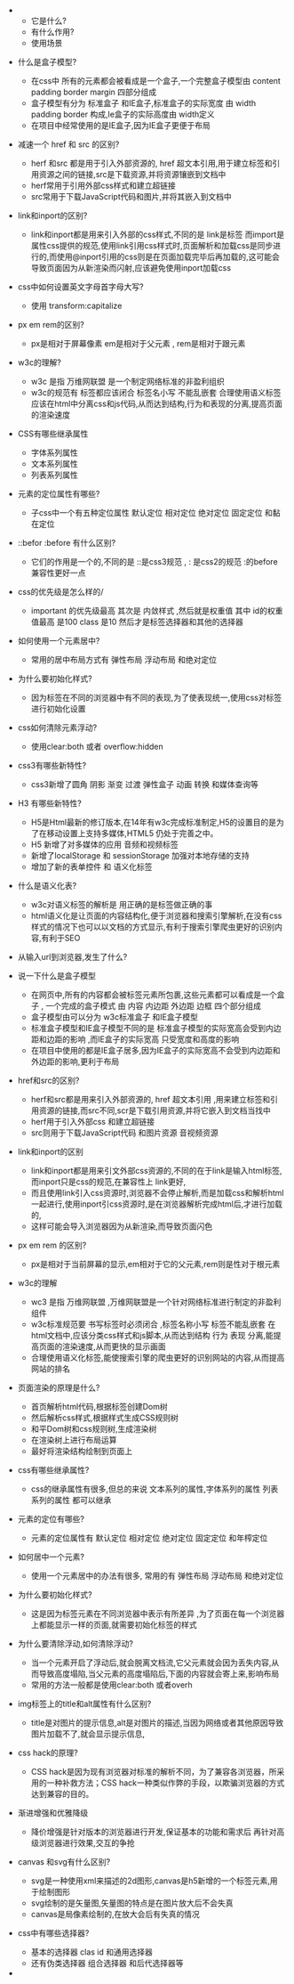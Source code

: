 - 
    - 它是什么?
    - 有什么作用?
    - 使用场景
- 什么是盒子模型?
    - 在css中 所有的元素都会被看成是一个盒子,一个完整盒子模型由 content padding border margin 四部分组成
    - 盒子模型有分为 标准盒子 和IE盒子,标准盒子的实际宽度 由 width padding border 构成,Ie盒子的实际高度由 width定义
    - 在项目中经常使用的是IE盒子,因为IE盒子更便于布局
- 减速一个 href 和 src 的区别?
    - herf 和src 都是用于引入外部资源的, href 超文本引用,用于建立标签和引用资源之间的链接,src是下载资源,并将资源镶嵌到文档中
    - herf常用于引用外部css样式和建立超链接
    - src常用于下载JavaScript代码和图片,并将其嵌入到文档中
- link和inport的区别?
    - link和inport都是用来引入外部的css样式,不同的是 link是标签 而import是属性css提供的规范,使用link引用css样式时,页面解析和加载css是同步进行的,而使用@inport引用的css则是在页面加载完毕后再加载的,这可能会导致页面因为从新渲染而闪射,应该避免使用inport加载css
- css中如何设置英文字母首字母大写?
    - 使用 transform:capitalize
- px em rem的区别?
    - px是相对于屏幕像素 em是相对于父元素 , rem是相对于跟元素
- w3c的理解?
    - w3c 是指 万维网联盟  是一个制定网络标准的非盈利组织
    - w3c的规范有 标签都应该闭合 标签名小写 不能乱嵌套  合理使用语义标签  应该在html中分离css和js代码,从而达到结构,行为和表现的分离,提高页面的渲染速度
- CSS有哪些继承属性
    - 字体系列属性
    - 文本系列属性
    - 列表系列属性
- 元素的定位属性有哪些?
    - 子css中一个有五种定位属性  默认定位 相对定位 绝对定位 固定定位 和黏在定位
- ::befor :before 有什么区别?
    - 它们的作用是一个的,不同的是 ::是css3规范 , : 是css2的规范 :的before兼容性更好一点
- css的优先级是怎么样的/
    - important 的优先级最高 其次是 内敛样式 ,然后就是权重值 其中 id的权重值最高 是100 class 是10 然后才是标签选择器和其他的选择器
- 如何使用一个元素居中?
    - 常用的居中布局方式有 弹性布局 浮动布局 和绝对定位
- 为什么要初始化样式?
    - 因为标签在不同的浏览器中有不同的表现,为了使表现统一,使用css对标签进行初始化设置
- css如何清除元素浮动?
    - 使用clear:both 或者 overflow:hidden
- css3有哪些新特性?
    - css3新增了圆角 阴影  渐变  过渡 弹性盒子 动画 转换 和媒体查询等
- H3 有哪些新特性?
    - H5是Html最新的修订版本,在14年有w3c完成标准制定,H5的设置目的是为了在移动设置上支持多媒体,HTML5 仍处于完善之中。
    - H5 新增了对多媒体的应用 音频和视频标签
    - 新增了localStorage 和 sessionStorage  加强对本地存储的支持
    - 增加了新的表单控件 和 语义化标签
- 什么是语义化表?
    - w3c对语义标签的解析是 用正确的是标签做正确的事
    - html语义化是让页面的内容结构化,便于浏览器和搜索引擎解析,在没有css样式的情况下也可以以文档的方式显示,有利于搜索引擎爬虫更好的识别内容,有利于SEO

- 从输入url到浏览器,发生了什么?
- 说一下什么是盒子模型
    - 在网页中,所有的内容都会被标签元素所包裹,这些元素都可以看成是一个盒子 , 一个完成的盒子模式 由 内容 内边距 外边距 边框 四个部分组成 
    - 盒子模型由可以分为 w3c标准盒子 和IE盒子模型
    - 标准盒子模型和IE盒子模型不同的是 标准盒子模型的实际宽高会受到内边距和边距的影响 ,而IE盒子的实际宽高 只受宽度和高度的影响
    - 在项目中使用的都是IE盒子居多,因为IE盒子的实际宽高不会受到内边距和外边距的影响,更利于布局
-  href和src的区别?
    - herf和src都是用来引入外部资源的, href 超文本引用 ,用来建立标签和引用资源的链接,而src不同,scr是下载引用资源,并将它嵌入到文档当找中
    - herf用于引入外部css 和建立超链接
    - src则用于下载JavaScript代码 和图片资源 音视频资源
- link和inport的区别
    - link和inport都是用来引文外部css资源的,不同的在于link是输入html标签,而inport只是css的规范,在兼容性上 link更好,
    - 而且使用link引入css资源时,浏览器不会停止解析,而是加载css和解析html一起进行,使用inport引css资源时,是在浏览器解析完成html后,才进行加载的,
    - 这样可能会导入浏览器因为从新渲染,而导致页面闪色
- px em rem 的区别?
    - px是相对于当前屏幕的显示,em相对于它的父元素,rem则是性对于根元素
- w3c的理解
    - wc3 是指 万维网联盟 ,万维网联盟是一个针对网络标准进行制定的非盈利组件
    - w3c标准规范要 书写标签时必须闭合 ,标签名称小写 标签不能乱嵌套 在html文档中,应该分类css样式和js脚本,从而达到结构 行为 表现 分离,能提高页面的渲染速度,从而更快的显示画面
    - 合理使用语义化标签,能使搜索引擎的爬虫更好的识别网站的内容,从而提高网站的排名
- 页面渲染的原理是什么?
    - 首页解析html代码,根据标签创建Dom树
    - 然后解析css样式,根据样式生成CSS规则树
    - 和平Dom树和css规则树,生成渲染树
    - 在渲染树上进行布局运算
    - 最好将渲染结构绘制到页面上
- css有哪些继承属性?
    - css的继承属性有很多,但总的来说 文本系列的属性,字体系列的属性 列表系列的属性 都可以继承
- 元素的定位有哪些?
    - 元素的定位属性有 默认定位 相对定位 绝对定位 固定定位 和年榨定位
- 如何居中一个元素?
    - 使用一个元素居中的办法有很多, 常用的有 弹性布局 浮动布局 和绝对定位 
- 为什么要初始化样式?
    - 这是因为标签元素在不同浏览器中表示有所差异 ,为了页面在每一个浏览器上都能显示一样的页面,就需要初始化标签的样式
- 为什么要清除浮动,如何清除浮动?
    - 当一个元素开启了浮动后,就会脱离文档流,它父元素就会因为丢失内容,从而导致高度塌陷,当父元素的高度塌陷后,下面的内容就会寄上来,影响布局
    - 常用的方法一般都是使用clear:both 或者overh
- img标签上的title和alt属性有什么区别?
    - title是对图片的提示信息,alt是对图片的描述,当因为网络或者其他原因导致图片加载不了,就会显示提示信息,
- css hack的原理?
    - CSS hack是因为现有浏览器对标准的解析不同，为了兼容各浏览器，所采用的一种补救方法；CSS hack一种类似作弊的手段，以欺骗浏览器的方式达到兼容的目的。
- 渐进增强和优雅降级
    - 降价增强是针对版本的浏览器进行开发,保证基本的功能和需求后 再针对高级浏览器进行效果,交互的争抢
- canvas 和svg有什么区别?
    - svg是一种使用xml来描述的2d图形,canvas是h5新增的一个标签元素,用于绘制图形
    - svg绘制的是矢量图,矢量图的特点是在图片放大后不会失真
    - canvas是局像素绘制的,在放大会后有失真的情况
- css中有哪些选择器?
    - 基本的选择器 clas id 和通用选择器 
    - 还有伪类选择器  组合选择器 和后代选择器等
- 

